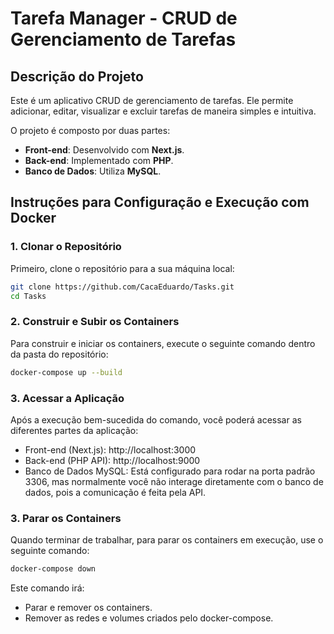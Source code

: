 # Tarefa Manager - CRUD de Gerenciamento de Tarefas

## Descrição do Projeto

Este é um aplicativo CRUD de gerenciamento de tarefas. Ele permite adicionar, editar, visualizar e excluir tarefas de maneira simples e intuitiva.

O projeto é composto por duas partes:
- **Front-end**: Desenvolvido com **Next.js**.
- **Back-end**: Implementado com **PHP**.
- **Banco de Dados**: Utiliza **MySQL**.

## Instruções para Configuração e Execução com Docker

### 1. Clonar o Repositório

Primeiro, clone o repositório para a sua máquina local:

```bash
git clone https://github.com/CacaEduardo/Tasks.git
cd Tasks
```
### 2. Construir e Subir os Containers
Para construir e iniciar os containers, execute o seguinte comando dentro da pasta do repositório:

```bash
docker-compose up --build
```
### 3. Acessar a Aplicação
Após a execução bem-sucedida do comando, você poderá acessar as diferentes partes da aplicação:

- Front-end (Next.js): http://localhost:3000
- Back-end (PHP API): http://localhost:9000
- Banco de Dados MySQL: Está configurado para rodar na porta padrão 3306, mas normalmente você não interage diretamente com o banco de dados, pois a comunicação é feita pela API.

### 3. Parar os Containers
Quando terminar de trabalhar, para parar os containers em execução, use o seguinte comando:

```bash
docker-compose down
```
Este comando irá:

- Parar e remover os containers.
- Remover as redes e volumes criados pelo docker-compose.
